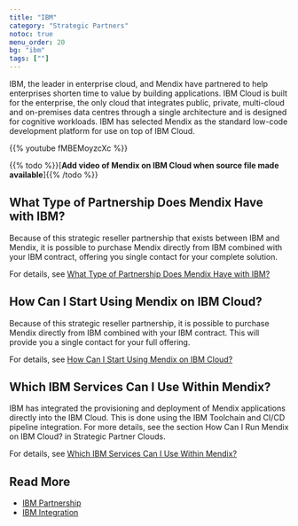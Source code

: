 ```yaml
---
title: "IBM"
category: "Strategic Partners"
notoc: true
menu_order: 20
bg: "ibm"
tags: [""]
---
```


IBM, the leader in enterprise cloud, and Mendix have partnered to help enterprises shorten time to value by building applications. IBM Cloud is built for the enterprise, the only cloud that integrates public, private, multi-cloud and on-premises data centres through a single architecture and is designed for cognitive workloads. IBM has selected Mendix as the standard low-code development platform for use on top of IBM Cloud.

{{% youtube fMBEMoyzcXc %}}

{{% todo %}}[**Add video of Mendix on IBM Cloud when source file made available**]{{% /todo %}}

## What Type of Partnership Does Mendix Have with IBM?

Because of this strategic reseller partnership that exists between IBM and Mendix, it is possible to purchase Mendix directly from IBM combined with your IBM contract, offering you single contact for your complete solution.

For details, see [What Type of Partnership Does Mendix Have with IBM?](ibm-overview#ibm-partnership-type)

## How Can I Start Using Mendix on IBM Cloud?

Because of this strategic reseller partnership, it is possible to purchase Mendix directly from IBM combined with your IBM contract. This will provide you a single contact for your full offering.

For details, see [How Can I Start Using Mendix on IBM Cloud?](ibm-integration#start-ibm)

## Which IBM Services Can I Use Within Mendix?

IBM has integrated the provisioning and deployment of Mendix applications directly into the IBM Cloud. This is done using the IBM Toolchain and CI/CD pipeline integration. For more details, see the section How Can I Run Mendix on IBM Cloud? in Strategic Partner Clouds.

For details, see [Which IBM Services Can I Use Within Mendix?](ibm-integration#ibm-services)

## Read More

* [IBM Partnership](ibm-overview)
* [IBM Integration](ibm-integration)
